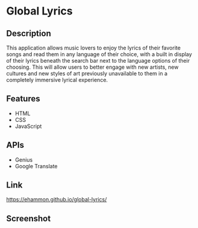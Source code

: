 # Global Lyrics

## Description
This application allows music lovers to enjoy the lyrics of their favorite songs and read
them in any language of their choice, with a built in display of their lyrics beneath the
search bar next to the language options of their choosing. This will allow users to better engage with new artists, new cultures and new styles of
art previously unavailable to them in a completely immersive lyrical experience.

## Features
* HTML
* CSS
* JavaScript

## APIs 
* Genius
* Google Translate

## Link
https://ehammon.github.io/global-lyrics/

## Screenshot

